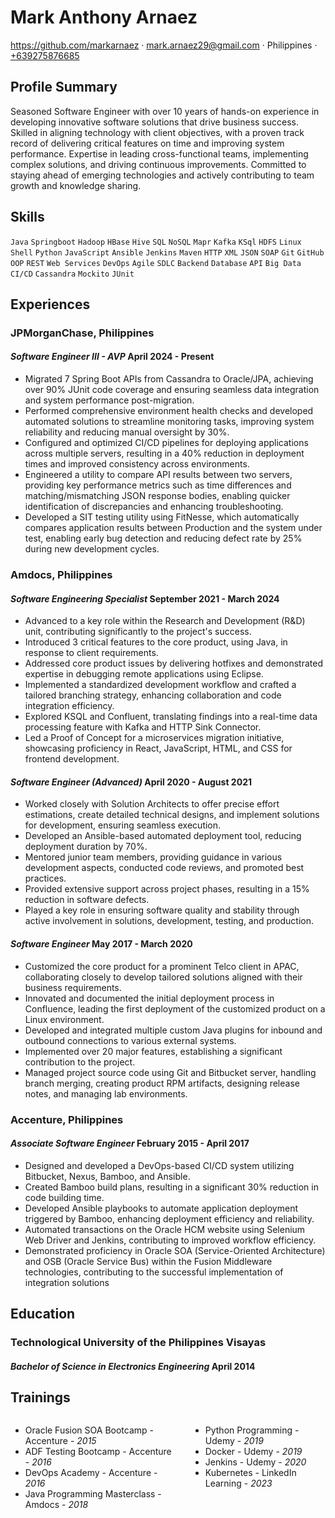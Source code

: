 <link rel="stylesheet" type="text/css" href="resume-stylesheet.css">

<!-- <span class="quote" style="color: gray; font-size: 0.8rem;">~ 2024-01-21 ~</span> -->

# Mark Anthony Arnaez

<div class="info">

https://github.com/markarnaez · mark.arnaez29@gmail.com · Philippines · [+639275876685](tel:+639275876685)

</div>

<!-- <div class="quote">
"~ Every great developer you know got there by solving problems they were unqualified to solve until they actually did it. ~"
</div> -->

## Profile Summary

Seasoned Software Engineer with over 10 years of hands-on experience in developing innovative software solutions that drive business success. Skilled in aligning technology with client objectives, with a proven track record of delivering critical features on time and improving system performance. Expertise in leading cross-functional teams, implementing complex solutions, and driving continuous improvements. Committed to staying ahead of emerging technologies and actively contributing to team growth and knowledge sharing.

## Skills

`Java` `Springboot` `Hadoop` `HBase` `Hive` `SQL` `NoSQL` `Mapr` `Kafka` `KSql` `HDFS` `Linux` `Shell` `Python` `JavaScript` `Ansible` `Jenkins` `Maven` `HTTP` `XML` `JSON` `SOAP` `Git` `GitHub` `OOP` `REST` `Web Services` `DevOps` `Agile` `SDLC` `Backend` `Database` `API` `Big Data` `CI/CD` `Cassandra` `Mockito` `JUnit`

## Experiences

### JPMorganChase, Philippines

#### *Software Engineer III - AVP* <time>April 2024 - Present</time>

- Migrated 7 Spring Boot APIs from Cassandra to Oracle/JPA, achieving over 90% JUnit code coverage and ensuring seamless data integration and system performance post-migration.
- Performed comprehensive environment health checks and developed automated solutions to streamline monitoring tasks, improving system reliability and reducing manual oversight by 30%.
- Configured and optimized CI/CD pipelines for deploying applications across multiple servers, resulting in a 40% reduction in deployment times and improved consistency across environments.
- Engineered a utility to compare API results between two servers, providing key performance metrics such as time differences and matching/mismatching JSON response bodies, enabling quicker identification of discrepancies and enhancing troubleshooting.
- Developed a SIT testing utility using FitNesse, which automatically compares application results between Production and the system under test, enabling early bug detection and reducing defect rate by 25% during new development cycles.

### Amdocs, Philippines

#### *Software Engineering Specialist* <time>September 2021 - March 2024</time>

- Advanced to a key role within the Research and Development (R&D) unit, contributing significantly to the project's success.
- Introduced 3 critical features to the core product, using Java, in response to client requirements.
- Addressed core product issues by delivering hotfixes and demonstrated expertise in debugging remote applications using Eclipse.
- Implemented a standardized development workflow and crafted a tailored branching strategy, enhancing collaboration and code integration efficiency.
- Explored KSQL and Confluent, translating findings into a real-time data processing feature with Kafka and HTTP Sink Connector.
- Led a Proof of Concept for a microservices migration initiative, showcasing proficiency in React, JavaScript, HTML, and CSS  for frontend development.

#### *Software Engineer (Advanced)* <time>April 2020 - August 2021</time>

- Worked closely with Solution Architects to offer precise effort estimations, create detailed technical designs, and implement solutions for development, ensuring seamless execution.
- Developed an Ansible-based automated deployment tool, reducing deployment duration by 70%.
- Mentored junior team members, providing guidance in various development aspects, conducted code reviews, and promoted best practices.
- Provided extensive support across project phases, resulting in a 15% reduction in software defects.
- Played a key role in ensuring software quality and stability through active involvement in solutions, development, testing, and production.

#### *Software Engineer* <time>May 2017 - March 2020</time>

- Customized the core product for a prominent Telco client in APAC, collaborating closely to develop tailored solutions aligned with their business requirements.
- Innovated and documented the initial deployment process in Confluence, leading the first deployment of the customized product on a Linux environment.
- Developed and integrated multiple custom Java plugins for inbound and outbound connections to various external systems.
- Implemented over 20 major features, establishing a significant contribution to the project.
- Managed project source code using Git and Bitbucket server, handling branch merging, creating product RPM artifacts, designing release notes, and managing lab environments.

### Accenture, Philippines

#### *Associate Software Engineer* <time>February 2015 - April 2017</time>

- Designed and developed a DevOps-based CI/CD system utilizing Bitbucket, Nexus, Bamboo, and Ansible.
- Created Bamboo build plans, resulting in a significant 30% reduction in code building time.
- Developed Ansible playbooks to automate application deployment triggered by Bamboo, enhancing deployment efficiency and reliability.
- Automated transactions on the Oracle HCM website using Selenium Web Driver and Jenkins, contributing to improved workflow efficiency.
- Demonstrated proficiency in Oracle SOA (Service-Oriented Architecture) and OSB (Oracle Service Bus) within the Fusion Middleware technologies, contributing to the successful implementation of integration solutions

## Education

### Technological University of the Philippines Visayas

#### *Bachelor of Science in Electronics Engineering* <time>April 2014</time>

## Trainings

<div class="columns">
  <div>
    <ul>
      <li>Oracle Fusion SOA Bootcamp - Accenture - <i>2015</i></li>
      <li>ADF Testing Bootcamp - Accenture - <i>2016</i></li>
      <li>DevOps Academy - Accenture - <i>2016</i></li>
      <li>Java Programming Masterclass - Amdocs - <i>2018</i></li>
    </ul>
  </div>
  <div>
    <ul>
      <li>Python Programming - Udemy - <i>2019</i></li>
      <li>Docker - Udemy - <i>2019</i></li>
      <li>Jenkins - Udemy - <i>2020</i></li>
      <li>Kubernetes - LinkedIn Learning - <i>2023</i></li>
    </ul>
  </div>
</div>

